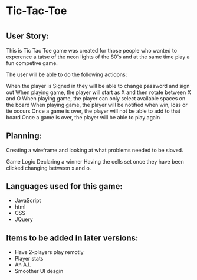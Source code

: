<h1>Tic-Tac-Toe<h1>

<h2>User Story:</h2>
This is Tic Tac Toe game was created for those people who wanted to experence a tatse of the neon lights of the 80's and at the same time play a fun competive game. 

The user will be able to do the following actiopns: 

When the player is Signed in they will be able to change password and sign out
When playing game, the player will start as X and then rotate between X and O
When playing game, the player can only select available spaces on the board
When playing game, the player will be notified when win, loss or tie occurs
Once a game is over, the player will not be able to add to that board
Once a game is over, the player will be able to play again

<h2>Planning:</h2>

Creating a wireframe and looking at what problems needed to be sloved.

Game Logic
Declaring a winner
Having the cells set once they have been clicked
changing between x and o.

<h2>Languages used for this game:</h2>
<ul>
  <li>JavaScript</li>
<li>html</li>
<li>CSS</li>
  <li>JQuery</li>
  </ul>


<h2>Items to be added in later versions:</h2>
<ul>
  <li>Have 2-players play remotly </li>
  <li>Player stats</li>
  <li>An A.I.</li>
  <li>Smoother UI desgin</li>
</ul>

